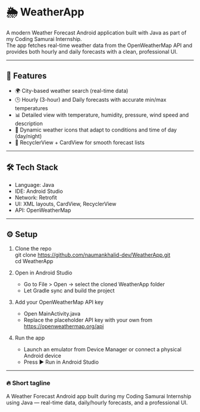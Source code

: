 # 🌦️ WeatherApp

A modern Weather Forecast Android application built with Java as part of my Coding Samurai Internship.  
The app fetches real-time weather data from the OpenWeatherMap API and provides both hourly and daily forecasts with a clean, professional UI.

---

## 🚀 Features
- 🌍 City-based weather search (real-time data)  
- 🕒 Hourly (3-hour) and Daily forecasts with accurate min/max temperatures  
- 📊 Detailed view with temperature, humidity, pressure, wind speed and description  
- 🎨 Dynamic weather icons that adapt to conditions and time of day (day/night)  
- 🧩 RecyclerView + CardView for smooth forecast lists  

---

## 🛠 Tech Stack
- Language: Java  
- IDE: Android Studio  
- Network: Retrofit  
- UI: XML layouts, CardView, RecyclerView  
- API: OpenWeatherMap  

---

## ⚙️ Setup
1. Clone the repo  
   git clone https://github.com/naumankhalid-dev/WeatherApp.git  
   cd WeatherApp  

2. Open in Android Studio  
   - Go to File > Open → select the cloned WeatherApp folder  
   - Let Gradle sync and build the project  

3. Add your OpenWeatherMap API key  
   - Open MainActivity.java  
   - Replace the placeholder API key with your own from https://openweathermap.org/api  

4. Run the app  
   - Launch an emulator from Device Manager or connect a physical Android device  
   - Press ▶️ Run in Android Studio  

---

### 🔥 Short tagline
A Weather Forecast Android app built during my Coding Samurai Internship using Java — real-time data, daily/hourly forecasts, and a professional UI.
